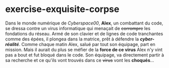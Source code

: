 # exercise-exquisite-corpse
Dans le monde numérique de *Cyberspace00*, **Alex**, un combattant du code, se dressa contre un virus informatique qui menaçait de ~~corrompre~~ les fondations du réseau. Armé de son clavier et de lignes de code tranchantes comme des épées, il plongea dans la matrice, prêt à défendre la ***cyber-réalité***. Comme chaque matin Alex, salué par tout son équipage, part en mission.
Mais il aurait du plus se méfier de la **force de ce virus** Alex n'y vint pas a bout et fut bloqué dans le code.
Son équipage, va directement partir à sa recherche et ce qu'ils vont trouvés dans ce ~~virus~~ vont les **choqués**...
